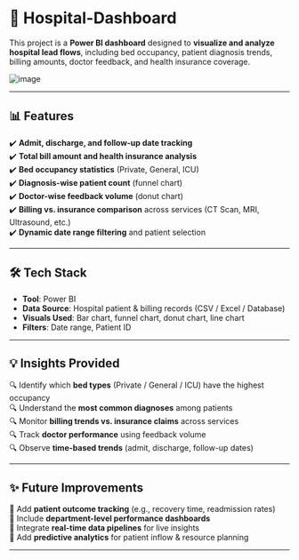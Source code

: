# 🏥 **Hospital-Dashboard**

This project is a **Power BI dashboard** designed to **visualize and analyze hospital lead flows**, including bed occupancy, patient diagnosis trends, billing amounts, doctor feedback, and health insurance coverage.


![image](https://github.com/user-attachments/assets/e7fcc3e5-116b-4e82-8231-a4b76554273c)

---

## 📊 **Features**

✔️ **Admit, discharge, and follow-up date tracking**  
✔️ **Total bill amount and health insurance analysis**  
✔️ **Bed occupancy statistics** (Private, General, ICU)  
✔️ **Diagnosis-wise patient count** (funnel chart)  
✔️ **Doctor-wise feedback volume** (donut chart)  
✔️ **Billing vs. insurance comparison** across services (CT Scan, MRI, Ultrasound, etc.)  
✔️ **Dynamic date range filtering** and patient selection

---

## 🛠️ **Tech Stack**

- **Tool**: Power BI  
- **Data Source**: Hospital patient & billing records (CSV / Excel / Database)  
- **Visuals Used**: Bar chart, funnel chart, donut chart, line chart  
- **Filters**: Date range, Patient ID

---

## 💡 **Insights Provided**

🔍 Identify which **bed types** (Private / General / ICU) have the highest occupancy  
🔍 Understand the **most common diagnoses** among patients  
🔍 Monitor **billing trends vs. insurance claims** across services  
🔍 Track **doctor performance** using feedback volume  
🔍 Observe **time-based trends** (admit, discharge, follow-up dates)

---

## ✨ **Future Improvements**

🚀 Add **patient outcome tracking** (e.g., recovery time, readmission rates)  
🚀 Include **department-level performance dashboards**  
🚀 Integrate **real-time data pipelines** for live insights  
🚀 Add **predictive analytics** for patient inflow & resource planning

---



